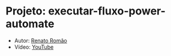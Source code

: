# Projeto: executar-fluxo-power-automate

- Autor: [Renato Romão](https://linktr.ee/renatoromao)
- Vídeo: [YouTube](https://www.youtube.com/watch?v=b0DLJjLcUe0)
